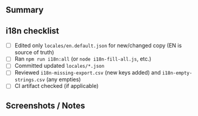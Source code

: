## Summary
<!-- What changed? Why? -->

## i18n checklist
- [ ] Edited only `locales/en.default.json` for new/changed copy (EN is source of truth)
- [ ] Ran `npm run i18n:all` (or `node i18n-fill-all.js`, etc.)
- [ ] Committed updated `locales/*.json`
- [ ] Reviewed `i18n-missing-export.csv` (new keys added) and `i18n-empty-strings.csv` (any empties)
- [ ] CI artifact checked (if applicable)

## Screenshots / Notes
